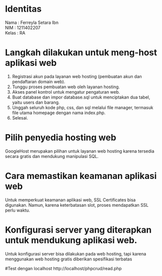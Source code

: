 # Identitas
Nama : Ferreyla Setara Ibn <br>
NIM : 1211402207 <br>
Kelas : RA 

# Langkah dilakukan untuk meng-host aplikasi web
1. Registrasi akun pada layanan web hosting (pembuatan akun dan pendaftaran domain web).
2. Tunggu proses pembuatan web oleh layanan hosting.
3. Akses panel kontrol untuk mengatur pengaturan web.
4. Buat database dan impor database.sql untuk menciptakan dua tabel, yaitu users dan barang.
5. Unggah seluruh kode php, css, dan sql melalui file manager, termasuk file utama homepage dengan nama index.php.
6. Selesai.

# Pilih penyedia hosting web
GoogieHost merupakan pilihan untuk layanan web hosting karena tersedia secara gratis dan mendukung manipulasi SQL.

# Cara memastikan keamanan aplikasi web
Untuk memperkuat keamanan aplikasi web, SSL Certificates bisa digunakan. Namun, karena keterbatasan slot, proses mendapatkan SSL perlu waktu.

# Konfigurasi server yang diterapkan untuk mendukung aplikasi web.
Untuk konfigurasi server bisa dilakukan pada web hosting, tapi karena menggunakan web hosting gratis diberikan spesifikasi terbatas

#Test dengan localhost
http://localhost/phpcrud/read.php
